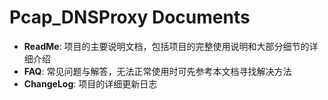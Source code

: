 ﻿Pcap_DNSProxy Documents
=====

* **ReadMe**: 项目的主要说明文档，包括项目的完整使用说明和大部分细节的详细介绍
* **FAQ**: 常见问题与解答，无法正常使用时可先参考本文档寻找解决方法
* **ChangeLog**: 项目的详细更新日志
